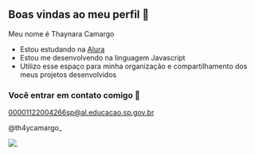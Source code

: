## Boas vindas ao meu perfil 💜

Meu nome é Thaynara Camargo 

- Estou estudando na [Alura](https://www.alura.com.br)
- Estou me desenvolvendo na linguagem Javascript
- Utilizo esse espaço para minha organização e compartilhamento dos meus projetos desenvolvidos 

### Você entrar em contato comigo 📧

00001122004266sp@al.educacao.sp.gov.br

@th4ycamargo_

![](https://media1.tenor.com/m/ILdX90PgZEwAAAAC/tangled-stare.gif).

